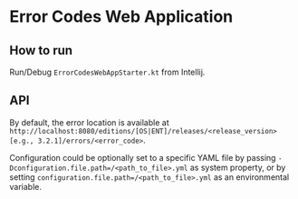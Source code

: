 # Error Codes Web Application

## How to run

Run/Debug `ErrorCodesWebAppStarter.kt` from Intellij.

## API

By default, the error location is available at `http://localhost:8080/editions/[OS|ENT]/releases/<release_version>[e.g., 3.2.1]/errors/<error_code>`.

Configuration could be optionally set to a specific YAML file by passing `-Dconfiguration.file.path=/<path_to_file>.yml` as system property, or by setting `configuration.file.path=/<path_to_file>.yml` as an environmental variable.